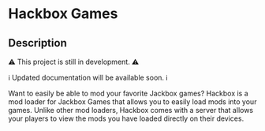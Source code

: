 # Hackbox Games

## Description

⚠️ This project is still in development. ⚠️

ℹ️ Updated documentation will be available soon. ℹ️

Want to easily be able to mod your favorite Jackbox games? Hackbox is a mod loader for Jackbox Games that allows you to easily load mods into your games. Unlike other mod loaders, Hackbox comes with a server that allows your players to view the mods you have loaded directly on their devices.
